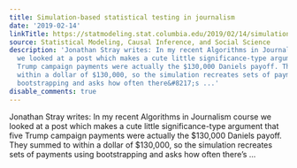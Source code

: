 ```yaml
---
title: Simulation-based statistical testing in journalism
date: '2019-02-14'
linkTitle: https://statmodeling.stat.columbia.edu/2019/02/14/simulation-based-statistical-testing-in-journalism/
source: Statistical Modeling, Causal Inference, and Social Science
description: 'Jonathan Stray writes: In my recent Algorithms in Journalism course
  we looked at a post which makes a cute little significance-type argument that five
  Trump campaign payments were actually the $130,000 Daniels payoff. They summed to
  within a dollar of $130,000, so the simulation recreates sets of payments using
  bootstrapping and asks how often there&#8217;s ...'
disable_comments: true
---
```

Jonathan Stray writes: In my recent Algorithms in Journalism course we looked at a post which makes a cute little significance-type argument that five Trump campaign payments were actually the $130,000 Daniels payoff. They summed to within a dollar of $130,000, so the simulation recreates sets of payments using bootstrapping and asks how often there&#8217;s ...